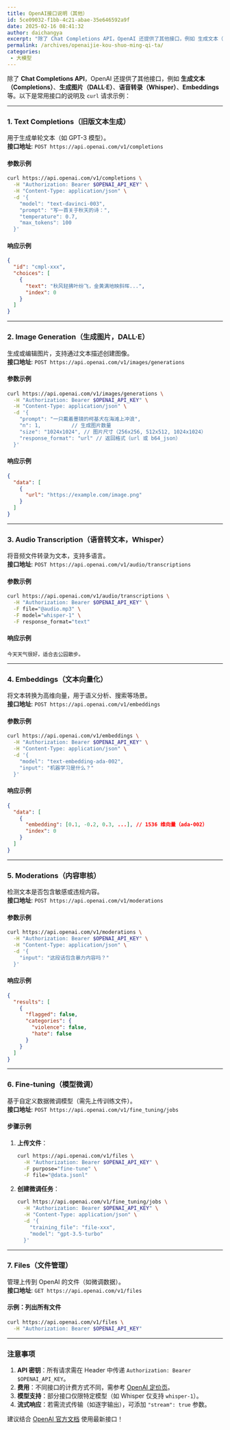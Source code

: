 ```yaml
---
title: OpenAI接口说明（其他）
id: 5ce09032-f1bb-4c21-abae-35e646592a9f
date: 2025-02-16 08:41:32
author: daichangya
excerpt: "除了 Chat Completions API，OpenAI 还提供了其他接口，例如 生成文本（Completions）、生成图片（DALL·E）、语音转录（Whisper）、Embeddings 等。以下是常用接口的说明及 curl 请求示例： 1. Text Completions（旧版文本生成"
permalink: /archives/openaijie-kou-shuo-ming-qi-ta/
categories:
 - 大模型
---
```


除了 **Chat Completions API**，OpenAI 还提供了其他接口，例如 **生成文本（Completions）**、**生成图片（DALL·E）**、**语音转录（Whisper）**、**Embeddings** 等。以下是常用接口的说明及 `curl` 请求示例：

---

### **1. Text Completions（旧版文本生成）**
用于生成单轮文本（如 GPT-3 模型）。  
**接口地址**: `POST https://api.openai.com/v1/completions`

#### **参数示例**  
```bash
curl https://api.openai.com/v1/completions \
  -H "Authorization: Bearer $OPENAI_API_KEY" \
  -H "Content-Type: application/json" \
  -d '{
    "model": "text-davinci-003",
    "prompt": "写一首关于秋天的诗：",
    "temperature": 0.7,
    "max_tokens": 100
  }'
```

#### **响应示例**  
```json
{
  "id": "cmpl-xxx",
  "choices": [
    {
      "text": "秋风轻拂叶纷飞，金黄满地映斜晖...",
      "index": 0
    }
  ]
}
```

---

### **2. Image Generation（生成图片，DALL·E）**
生成或编辑图片，支持通过文本描述创建图像。  
**接口地址**: `POST https://api.openai.com/v1/images/generations`

#### **参数示例**  
```bash
curl https://api.openai.com/v1/images/generations \
  -H "Authorization: Bearer $OPENAI_API_KEY" \
  -H "Content-Type: application/json" \
  -d '{
    "prompt": "一只戴着墨镜的柯基犬在海滩上冲浪",
    "n": 1,          // 生成图片数量
    "size": "1024x1024", // 图片尺寸（256x256, 512x512, 1024x1024）
    "response_format": "url" // 返回格式（url 或 b64_json）
  }'
```

#### **响应示例**  
```json
{
  "data": [
    {
      "url": "https://example.com/image.png"
    }
  ]
}
```

---

### **3. Audio Transcription（语音转文本，Whisper）**
将音频文件转录为文本，支持多语言。  
**接口地址**: `POST https://api.openai.com/v1/audio/transcriptions`

#### **参数示例**  
```bash
curl https://api.openai.com/v1/audio/transcriptions \
  -H "Authorization: Bearer $OPENAI_API_KEY" \
  -F file="@audio.mp3" \
  -F model="whisper-1" \
  -F response_format="text"
```

#### **响应示例**  
```text
今天天气很好，适合去公园散步。
```

---

### **4. Embeddings（文本向量化）**
将文本转换为高维向量，用于语义分析、搜索等场景。  
**接口地址**: `POST https://api.openai.com/v1/embeddings`

#### **参数示例**  
```bash
curl https://api.openai.com/v1/embeddings \
  -H "Authorization: Bearer $OPENAI_API_KEY" \
  -H "Content-Type: application/json" \
  -d '{
    "model": "text-embedding-ada-002",
    "input": "机器学习是什么？"
  }'
```

#### **响应示例**  
```json
{
  "data": [
    {
      "embedding": [0.1, -0.2, 0.3, ...], // 1536 维向量（ada-002）
      "index": 0
    }
  ]
}
```

---

### **5. Moderations（内容审核）**
检测文本是否包含敏感或违规内容。  
**接口地址**: `POST https://api.openai.com/v1/moderations`

#### **参数示例**  
```bash
curl https://api.openai.com/v1/moderations \
  -H "Authorization: Bearer $OPENAI_API_KEY" \
  -H "Content-Type: application/json" \
  -d '{
    "input": "这段话包含暴力内容吗？"
  }'
```

#### **响应示例**  
```json
{
  "results": [
    {
      "flagged": false,
      "categories": {
        "violence": false,
        "hate": false
      }
    }
  ]
}
```

---

### **6. Fine-tuning（模型微调）**
基于自定义数据微调模型（需先上传训练文件）。  
**接口地址**: `POST https://api.openai.com/v1/fine_tuning/jobs`

#### **步骤示例**  
1. **上传文件**：
   ```bash
   curl https://api.openai.com/v1/files \
     -H "Authorization: Bearer $OPENAI_API_KEY" \
     -F purpose="fine-tune" \
     -F file="@data.jsonl"
   ```

2. **创建微调任务**：
   ```bash
   curl https://api.openai.com/v1/fine_tuning/jobs \
     -H "Authorization: Bearer $OPENAI_API_KEY" \
     -H "Content-Type: application/json" \
     -d '{
       "training_file": "file-xxx",
       "model": "gpt-3.5-turbo"
     }'
   ```

---

### **7. Files（文件管理）**
管理上传到 OpenAI 的文件（如微调数据）。  
**接口地址**: `GET https://api.openai.com/v1/files`

#### **示例：列出所有文件**  
```bash
curl https://api.openai.com/v1/files \
  -H "Authorization: Bearer $OPENAI_API_KEY"
```

---

### **注意事项**
1. **API 密钥**：所有请求需在 Header 中传递 `Authorization: Bearer $OPENAI_API_KEY`。
2. **费用**：不同接口的计费方式不同，需参考 [OpenAI 定价页](https://openai.com/pricing)。
3. **模型支持**：部分接口仅限特定模型（如 Whisper 仅支持 `whisper-1`）。
4. **流式响应**：若需流式传输（如逐字输出），可添加 `"stream": true` 参数。

建议结合 [OpenAI 官方文档](https://platform.openai.com/docs/api-reference) 使用最新接口！